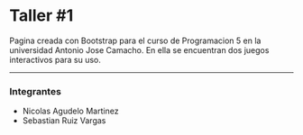# Taller #1
Pagina creada con Bootstrap para el curso de Programacion 5 en la universidad Antonio Jose Camacho. En ella se encuentran dos juegos interactivos para su uso.

---
### Integrantes
* Nicolas Agudelo Martinez
* Sebastian Ruiz Vargas
